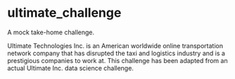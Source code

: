 # ultimate_challenge
A mock take-home challenge.

Ultimate Technologies Inc. is an American worldwide online transportation network company that has disrupted the taxi and logistics industry and is a prestigious companies to work at. This challenge has been adapted from an actual Ultimate Inc. data science challenge.

